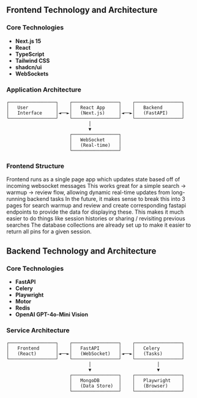 ## Frontend Technology and Architecture

### Core Technologies
- **Next.js 15**
- **React**
- **TypeScript**
- **Tailwind CSS**
- **shadcn/ui**
- **WebSockets**

### Application Architecture
```
┌─────────────────┐    ┌─────────────────┐    ┌─────────────────┐
│   User          │    │   React App     │    │   Backend       │
│   Interface     │◄──►│   (Next.js)     │◄──►│   (FastAPI)     │
└─────────────────┘    └─────────────────┘    └─────────────────┘
                              │
                              ▼
                       ┌─────────────────┐
                       │   WebSocket     │
                       │   (Real-time)   │
                       └─────────────────┘
```

### Frontend Structure

Frontend runs as a single page app which updates state based off of incoming websocket messages
This works great for a simple search -> warmup -> review flow, allowing dynamic real-time updates from long-running backend tasks
In the future, it makes sense to break this into 3 pages for search warmup and review and create corresponding fastapi endpoints to provide
the data for displaying these. This makes it much easier to do things like session histories or sharing / revisiting previous searches
The database collections are already set up to make it easier to return all pins for a given session.




## Backend Technology and Architecture

### Core Technologies
- **FastAPI**
- **Celery** 
- **Playwright**
- **Motor**
- **Redis**
- **OpenAI GPT-4o-Mini Vision**

### Service Architecture
```
┌─────────────────┐    ┌─────────────────┐    ┌─────────────────┐
│   Frontend      │    │   FastAPI       │    │   Celery        │
│   (React)       │◄──►│   (WebSocket)   │◄──►│   (Tasks)       │
└─────────────────┘    └─────────────────┘    └─────────────────┘
                              │                        │
                              ▼                        ▼
                       ┌─────────────────┐    ┌─────────────────┐
                       │   MongoDB       │    │   Playwright    │
                       │   (Data Store)  │    │   (Browser)     │
                       └─────────────────┘    └─────────────────┘
```